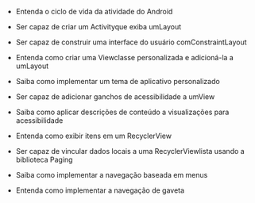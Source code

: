 - Entenda o ciclo de vida da atividade do Android

- Ser capaz de criar um Activityque exiba umLayout

- Ser capaz de construir uma interface do usuário comConstraintLayout

- Entenda como criar uma Viewclasse personalizada e adicioná-la a umLayout

- Saiba como implementar um tema de aplicativo personalizado

- Ser capaz de adicionar ganchos de acessibilidade a umView

- Saiba como aplicar descrições de conteúdo a visualizações para acessibilidade

- Entenda como exibir itens em um RecyclerView

- Ser capaz de vincular dados locais a uma RecyclerViewlista usando a biblioteca Paging

- Saiba como implementar a navegação baseada em menus

- Entenda como implementar a navegação de gaveta